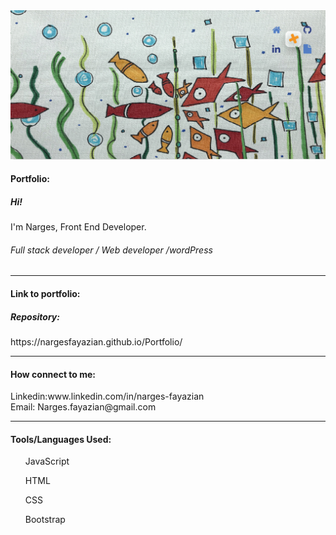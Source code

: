 <img src="/assets/screen.png" style="wight:6.51ch; hight:2.17ch">
<h4>Portfolio:</h4>
<h5>Hi!</h5>
I'm Narges,
Front End Developer.
<h6>Full stack developer / Web developer /wordPress</h6>
<hr>
<h4>Link to portfolio:</h4>
<span><h5>Repository:</h5><a herf="https://nargesfayazian.github.io/Portfolio/">https://nargesfayazian.github.io/Portfolio/</a></span>
<hr>
<h4>How connect to me:</h4>

<p>
  Linkedin:www.linkedin.com/in/narges-fayazian</br>
Email: Narges.fayazian@gmail.com</br>
</p>
<hr>
  <h4>Tools/Languages Used:</h4>
    <ol>JavaScript</ol>
    <ol>HTML</ol>
    <ol>CSS</ol>
    <ol>Bootstrap</ol>
